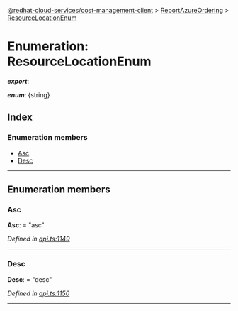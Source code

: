 [@redhat-cloud-services/cost-management-client](../README.md) > [ReportAzureOrdering](../modules/reportazureordering.md) > [ResourceLocationEnum](../enums/reportazureordering.resourcelocationenum.md)

# Enumeration: ResourceLocationEnum

*__export__*: 

*__enum__*: {string}

## Index

### Enumeration members

* [Asc](reportazureordering.resourcelocationenum.md#asc)
* [Desc](reportazureordering.resourcelocationenum.md#desc)

---

## Enumeration members

<a id="asc"></a>

###  Asc

**Asc**:  = "asc"

*Defined in [api.ts:1149](https://github.com/RedHatInsights/javascript-clients/blob/master/packages/cost-management/api.ts#L1149)*

___
<a id="desc"></a>

###  Desc

**Desc**:  = "desc"

*Defined in [api.ts:1150](https://github.com/RedHatInsights/javascript-clients/blob/master/packages/cost-management/api.ts#L1150)*

___

